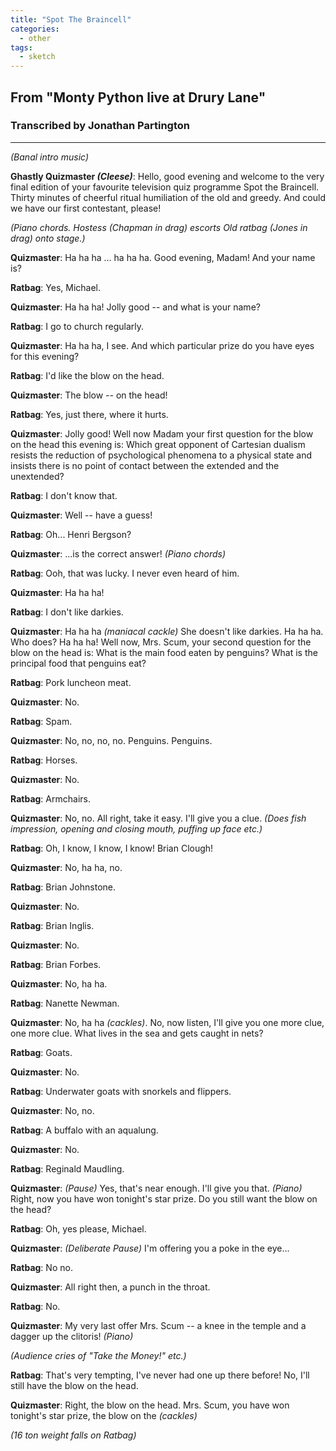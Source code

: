 ```yaml
---
title: "Spot The Braincell"
categories:
  - other
tags:
  - sketch
---
```


## From "Monty Python live at Drury Lane"
### Transcribed by Jonathan Partington

---

_(Banal intro music)_
 
**Ghastly Quizmaster _(Cleese)_**: Hello, good evening and welcome to the very final edition of your favourite television quiz programme Spot the Braincell.  Thirty minutes of cheerful ritual humiliation of the old and greedy. And could we have our first contestant, please!
 
_(Piano chords. Hostess (Chapman in drag) escorts Old ratbag (Jones in drag) onto stage.)_
 
**Quizmaster**: Ha ha ha ... ha ha ha. Good evening, Madam! And your name is?

**Ratbag**: Yes, Michael.

**Quizmaster**: Ha ha ha! Jolly good -- and what is your name?

**Ratbag**: I go to church regularly.

**Quizmaster**: Ha ha ha, I see. And which particular prize do you have eyes for this evening?

**Ratbag**: I'd like the blow on the head.

**Quizmaster**: The blow -- on the head!

**Ratbag**: Yes, just there, where it hurts.

**Quizmaster**: Jolly good! Well now Madam your first question for the blow on the head this evening is: Which great opponent of Cartesian dualism resists the reduction of psychological phenomena to a physical state and insists there is no point of contact between the extended and the unextended?

**Ratbag**: I don't know that.

**Quizmaster**: Well -- have a guess!

**Ratbag**: Oh... Henri Bergson?

**Quizmaster**: ...is the correct answer! _(Piano chords)_

**Ratbag**: Ooh, that was lucky. I never even heard of him.

**Quizmaster**: Ha ha ha!

**Ratbag**: I don't like darkies.

**Quizmaster**: Ha ha ha _(maniacal cackle)_ She doesn't like darkies. Ha ha ha. Who does? Ha ha ha! Well now, Mrs. Scum, your second question for the blow on the head is: What is the main food eaten by penguins? What is the principal food that penguins eat?

**Ratbag**: Pork luncheon meat.

**Quizmaster**: No.

**Ratbag**: Spam.

**Quizmaster**: No, no, no, no. Penguins.	Penguins.

**Ratbag**: Horses.

**Quizmaster**: No.

**Ratbag**: Armchairs.

**Quizmaster**: No, no. All right, take it easy. I'll give you a clue. _(Does fish impression, opening and closing mouth, puffing up face etc.)_

**Ratbag**: Oh, I know, I know, I know! Brian Clough!

**Quizmaster**: No, ha ha, no.

**Ratbag**: Brian Johnstone.

**Quizmaster**: No.

**Ratbag**: Brian Inglis.

**Quizmaster**: No.

**Ratbag**: Brian Forbes.

**Quizmaster**: No, ha ha.

**Ratbag**: Nanette Newman.

**Quizmaster**: No, ha ha _(cackles)_. No, now listen, I'll give you one more clue, one more clue. What lives in the sea and gets caught in nets?

**Ratbag**: Goats.

**Quizmaster**: No.

**Ratbag**: Underwater goats with snorkels and flippers.

**Quizmaster**: No, no.

**Ratbag**: A buffalo with an aqualung.

**Quizmaster**: No.

**Ratbag**: Reginald Maudling.

**Quizmaster**: _(Pause)_ Yes, that's near enough. I'll give you that. _(Piano)_ Right, now you have won tonight's star prize. Do you still want the blow on the head?

**Ratbag**: Oh, yes please, Michael.

**Quizmaster**: _(Deliberate Pause)_ I'm offering you a poke in the eye...

**Ratbag**: No no.

**Quizmaster**: All right then, a punch in the throat.

**Ratbag**: No.

**Quizmaster**: My very last offer Mrs. Scum -- a knee in the temple and a dagger up the clitoris! _(Piano)_

_(Audience cries of "Take the Money!" etc.)_

**Ratbag**: That's very tempting, I've never had one up there before! No, I'll still have the blow on the head.

**Quizmaster**: Right, the blow on the head. Mrs. Scum, you have won tonight's star prize, the blow on the _(cackles)_

_(16 ton weight falls on Ratbag)_